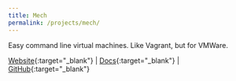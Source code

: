 ```yaml
---
title: Mech
permalink: /projects/mech/
---
```


Easy command line virtual machines. Like Vagrant, but for VMWare.

[<i class="fa fa-globe"></i> Website](https://mechboxes.github.io/mech/){:target="_blank"} |
[<i class="fa fa-file-text"></i> Docs](https://mechboxes.github.io/mech/docs/home){:target="_blank"} |
[<i class="fa fa-github"></i> GitHub](https://github.com/mechboxes/mech){:target="_blank"}
